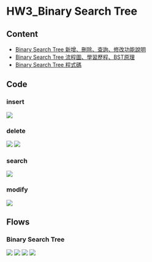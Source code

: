 # HW3_Binary Search Tree
## Content
* [Binary Search Tree 新增、刪除、查詢、修改功能說明](https://github.com/Yuni-wih/DSA-learning/blob/master/HW3/Binary%20Search%20Tree%20新增、刪除、查詢、修改功能說明.ipynb)
* [Binary Search Tree 流程圖、學習歷程、BST原理](https://github.com/Yuni-wih/DSA-learning/blob/master/HW3/Binary%20Search%20Tree%20流程圖、學習歷程、BST原理.ipynb)
* [Binary Search Tree 程式碼](https://github.com/Yuni-wih/DSA-learning/blob/master/HW3/binary_search_tree_06170244.py)

## Code
### insert
![](https://i.imgur.com/YRdY3RX.png)


### delete
![](https://i.imgur.com/sKzkZVx.png)
![](https://i.imgur.com/7ZaU7VW.png)

### search
![](https://i.imgur.com/vHCW05l.png)

### modify
![](https://i.imgur.com/UBGTRwH.png)


## Flows
### Binary Search Tree
![](https://i.imgur.com/Lo7f01O.png)
![](https://i.imgur.com/NbyY60s.png)
![](https://i.imgur.com/wWJerte.png)
![](https://i.imgur.com/Ax1czUQ.png)

